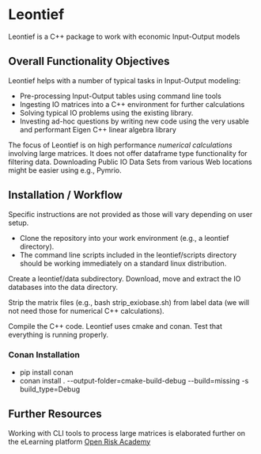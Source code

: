# Leontief

Leontief is a C++ package to work with economic Input-Output models

## Overall Functionality Objectives

Leontief helps with a number of typical tasks in Input-Output modeling:

* Pre-processing Input-Output tables using command line tools
* Ingesting IO matrices into a C++ environment for further calculations
* Solving typical IO problems using the existing library. 
* Investing ad-hoc questions by writing new code using the very usable and performant Eigen C++ linear algebra library

The focus of Leontief is on high performance *numerical calculations* involving large matrices. It does not offer dataframe type functionality for filtering data. Downloading Public IO Data Sets from various Web locations might be easier using e.g., Pymrio.

## Installation / Workflow

Specific instructions are not provided as those will vary depending on user setup.

* Clone the repository into your work environment (e.g., a leontief directory). 
* The command line scripts included in the leontief/scripts directory should be working immediately on a standard linux distribution. 

Create a leontief/data subdirectory. Download, move and extract the IO databases into the data directory.

Strip the matrix files (e.g., bash strip_exiobase.sh) from label data (we will not need those for numerical C++ calculations).

Compile the C++ code. Leontief uses cmake and conan. Test that everything is running properly.

### Conan Installation

* pip install conan
* conan install . --output-folder=cmake-build-debug --build=missing -s build_type=Debug


## Further Resources

Working with CLI tools to process large matrices is elaborated further on the eLearning platform [Open Risk Academy](https://www.openriskacademy.com/course/view.php?id=76)


